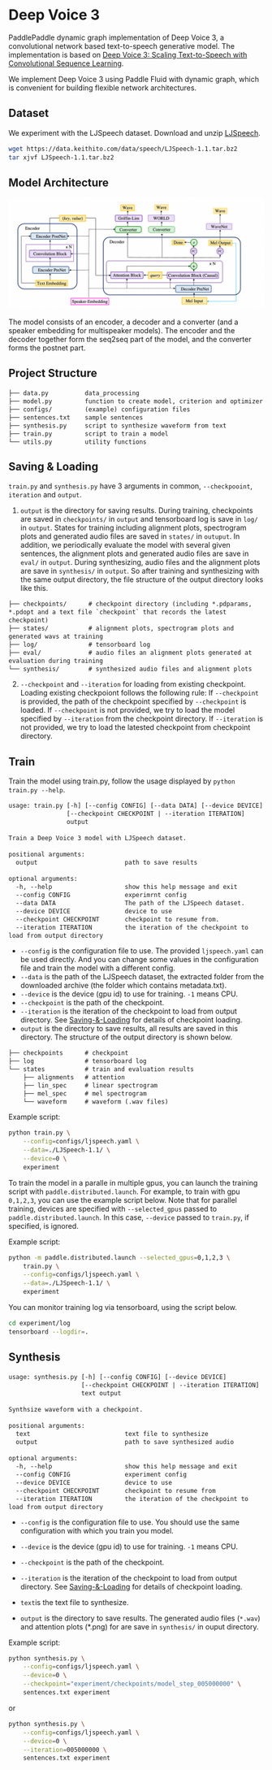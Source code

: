 # Deep Voice 3

PaddlePaddle dynamic graph implementation of Deep Voice 3, a convolutional network based text-to-speech generative model. The implementation is based on [Deep Voice 3: Scaling Text-to-Speech with Convolutional Sequence Learning](https://arxiv.org/abs/1710.07654).

We implement Deep Voice 3 using Paddle Fluid with dynamic graph, which is convenient for building flexible network architectures.

## Dataset

We experiment with the LJSpeech dataset. Download and unzip [LJSpeech](https://keithito.com/LJ-Speech-Dataset/).

```bash
wget https://data.keithito.com/data/speech/LJSpeech-1.1.tar.bz2
tar xjvf LJSpeech-1.1.tar.bz2
```

## Model Architecture

![Deep Voice 3 model architecture](./images/model_architecture.png)

The model consists of an encoder, a decoder and a converter (and a speaker embedding for multispeaker models). The encoder and the decoder together form the seq2seq part of the model, and the converter forms the postnet part.

## Project Structure

```text
├── data.py          data_processing
├── model.py         function to create model, criterion and optimizer
├── configs/         (example) configuration files
├── sentences.txt    sample sentences
├── synthesis.py     script to synthesize waveform from text
├── train.py         script to train a model
└── utils.py         utility functions
```

## Saving & Loading
`train.py` and `synthesis.py` have 3 arguments in common, `--checkpooint`, `iteration` and `output`.

1. `output` is the directory for saving results.
During training, checkpoints are saved in `checkpoints/` in `output` and tensorboard log is save in `log/` in `output`. States for training including alignment plots, spectrogram plots and generated audio files are saved in `states/` in `outuput`. In addition, we periodically evaluate the model with several given sentences, the alignment plots and generated audio files are save in `eval/` in `output`.
During synthesizing, audio files and the alignment plots are save in `synthesis/` in `output`.
So after training and synthesizing with the same output directory, the file structure of the output directory looks like this.

```text
├── checkpoints/      # checkpoint directory (including *.pdparams, *.pdopt and a text file `checkpoint` that records the latest checkpoint)
├── states/           # alignment plots, spectrogram plots and generated wavs at training
├── log/              # tensorboard log
├── eval/             # audio files an alignment plots generated at evaluation during training
└── synthesis/        # synthesized audio files and alignment plots
```

2. `--checkpoint` and `--iteration` for loading from existing checkpoint. Loading existing checkpoiont follows the following rule:
If `--checkpoint` is provided, the path of the checkpoint specified by `--checkpoint` is loaded.
If `--checkpoint` is not provided, we try to load the model specified by `--iteration` from the checkpoint directory. If `--iteration` is not provided, we try to load the latested checkpoint from checkpoint directory.

## Train

Train the model using train.py, follow the usage displayed by `python train.py --help`.

```text
usage: train.py [-h] [--config CONFIG] [--data DATA] [--device DEVICE]
                [--checkpoint CHECKPOINT | --iteration ITERATION]
                output

Train a Deep Voice 3 model with LJSpeech dataset.

positional arguments:
  output                        path to save results

optional arguments:
  -h, --help                    show this help message and exit
  --config CONFIG               experimrnt config
  --data DATA                   The path of the LJSpeech dataset.
  --device DEVICE               device to use
  --checkpoint CHECKPOINT       checkpoint to resume from.
  --iteration ITERATION         the iteration of the checkpoint to load from output directory
```

- `--config` is the configuration file to use. The provided `ljspeech.yaml` can be used directly. And you can change some values in the configuration file and train the model with a different config.
- `--data` is the path of the LJSpeech dataset, the extracted folder from the downloaded archive (the folder which contains metadata.txt).
- `--device` is the device (gpu id) to use for training. `-1` means CPU.
- `--checkpoint` is the path of the checkpoint.
- `--iteration` is the iteration of the checkpoint to load from output directory.
See [Saving-&-Loading](#Saving-&-Loading) for details of checkpoint loading.
- `output` is the directory to save results, all results are saved in this directory. The structure of the output directory is shown below.

```text
├── checkpoints      # checkpoint
├── log              # tensorboard log
└── states           # train and evaluation results
    ├── alignments   # attention
    ├── lin_spec     # linear spectrogram
    ├── mel_spec     # mel spectrogram
    └── waveform     # waveform (.wav files)
```

Example script:

```bash
python train.py \
    --config=configs/ljspeech.yaml \
    --data=./LJSpeech-1.1/ \
    --device=0 \
    experiment
```

To train the model in a paralle in multiple gpus, you can launch the training script with `paddle.distributed.launch`. For example, to train with gpu `0,1,2,3`, you can use the example script below. Note that for parallel training, devices are specified with `--selected_gpus` passed to `paddle.distributed.launch`. In this case, `--device` passed to `train.py`, if specified, is ignored.

Example script:

```bash
python -m paddle.distributed.launch --selected_gpus=0,1,2,3 \
    train.py \
    --config=configs/ljspeech.yaml \
    --data=./LJSpeech-1.1/ \
    experiment
```

You can monitor training log via tensorboard, using the script below.

```bash
cd experiment/log
tensorboard --logdir=.
```

## Synthesis
```text
usage: synthesis.py [-h] [--config CONFIG] [--device DEVICE]
                    [--checkpoint CHECKPOINT | --iteration ITERATION]
                    text output

Synthsize waveform with a checkpoint.

positional arguments:
  text                          text file to synthesize
  output                        path to save synthesized audio

optional arguments:
  -h, --help                    show this help message and exit
  --config CONFIG               experiment config
  --device DEVICE               device to use
  --checkpoint CHECKPOINT       checkpoint to resume from
  --iteration ITERATION         the iteration of the checkpoint to load from output directory
```

- `--config` is the configuration file to use. You should use the same configuration with which you train you model.
- `--device` is the device (gpu id) to use for training. `-1` means CPU.

- `--checkpoint` is the path of the checkpoint.
- `--iteration` is the iteration of the checkpoint to load from output directory.
See [Saving-&-Loading](#Saving-&-Loading) for details of checkpoint loading.

- `text`is the text file to synthesize.
- `output` is the directory to save results. The generated audio files (`*.wav`) and attention plots (*.png) for are save in `synthesis/` in ouput directory.

Example script:

```bash
python synthesis.py \
    --config=configs/ljspeech.yaml \
    --device=0 \
    --checkpoint="experiment/checkpoints/model_step_005000000" \
    sentences.txt experiment
```

or

```bash
python synthesis.py \
    --config=configs/ljspeech.yaml \
    --device=0 \
    --iteration=005000000 \
    sentences.txt experiment
```
